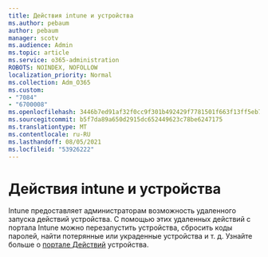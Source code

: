 ```yaml
---
title: Действия intune и устройства
ms.author: pebaum
author: pebaum
manager: scotv
ms.audience: Admin
ms.topic: article
ms.service: o365-administration
ROBOTS: NOINDEX, NOFOLLOW
localization_priority: Normal
ms.collection: Adm_O365
ms.custom:
- "7084"
- "6700008"
ms.openlocfilehash: 3446b7ed91af32f0cc9f301b492429f7781501f663f13ff5eb71374d23a65f83
ms.sourcegitcommit: b5f7da89a650d2915dc652449623c78be6247175
ms.translationtype: MT
ms.contentlocale: ru-RU
ms.lasthandoff: 08/05/2021
ms.locfileid: "53926222"
---
```

# <a name="intune-and-device-actions"></a>Действия intune и устройства

Intune предоставляет администраторам возможность удаленного запуска действий устройства. С помощью этих удаленных действий с портала Intune можно перезапустить устройства, сбросить коды паролей, найти потерянные или украденные устройства и т. д. Узнайте больше о [портале Действий](https://docs.microsoft.com/mem/intune/remote-actions/) устройства.
